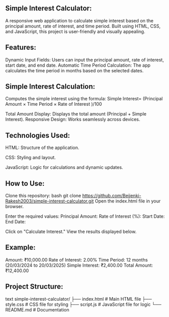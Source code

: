 Simple Interest Calculator:
------------------------------------------------------------------------------------------------
A responsive web application to calculate simple interest based on the principal amount, rate of interest, and time period. 
Built using HTML, CSS, and JavaScript, this project is user-friendly and visually appealing.

Features:
---------------------------------------------------------------------------------------------------
Dynamic Input Fields: Users can input the principal amount, rate of interest, start date, and end date.
Automatic Time Period Calculation: The app calculates the time period in months based on the selected dates.

Simple Interest Calculation: 
-------------------------------------------------------------------------------------------------
Computes the simple interest using the formula:
Simple Interest= (Principal Amount × Time Period × Rate of Interest )/100

Total Amount Display: Displays the total amount (Principal + Simple Interest).
Responsive Design: Works seamlessly across devices.

Technologies Used:
-----------------------------------------------------------
HTML: Structure of the application.

CSS: Styling and layout.

JavaScript: Logic for calculations and dynamic updates.

How to Use:
-----------------------------------------------------------
Clone this repository:
bash
git clone https://github.com/Bejjenki-Rakesh2003/simple-interest-calculator.git
Open the index.html file in your browser.

Enter the required values:
Principal Amount:
Rate of Interest (%):
Start Date:
End Date:

Click on "Calculate Interest."
View the results displayed below.

Example:
------------------------------------------------
Amount: ₹10,000.00
Rate of Interest: 2.00%
Time Period: 12 months (20/03/2024 to 20/03/2025)
Simple Interest: ₹2,400.00
Total Amount: ₹12,400.00

Project Structure:
--------------------------------------------------
text
simple-interest-calculator/
├── index.html    # Main HTML file
├── style.css     # CSS file for styling
├── script.js     # JavaScript file for logic
└── README.md     # Documentation
